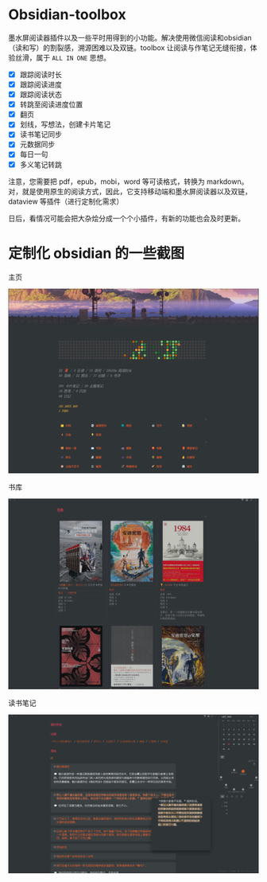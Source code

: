 # Obsidian-toolbox

墨水屏阅读器插件以及一些平时用得到的小功能。解决使用微信阅读和obsidian（读和写）的割裂感，溯源困难以及双链。toolbox 让阅读与作笔记无缝衔接，体验丝滑，属于 `ALL IN ONE` 思想。

- [x] 跟踪阅读时长
- [x] 跟踪阅读进度
- [x] 跟踪阅读状态
- [x] 转跳至阅读进度位置
- [x] 翻页
- [x] 划线，写想法，创建卡片笔记
- [x] 读书笔记同步
- [x] 元数据同步
- [x] 每日一句
- [x] 多义笔记转跳

注意，您需要把 pdf，epub，mobi，word 等可读格式，转换为 markdown。对，就是使用原生的阅读方式，因此，它支持移动端和墨水屏阅读器以及双链，dataview 等插件（进行定制化需求）

日后，看情况可能会把大杂烩分成一个个小插件，有新的功能也会及时更新。

# 定制化 obsidian 的一些截图

主页

![Alt text](resource/image.png)

书库

![Alt text](resource/image-1.png)

读书笔记

![Alt text](resource/image3.png)